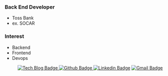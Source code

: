 ### Back End Developer
- Toss Bank
- ex. SOCAR

### Interest
- Backend
- Frontend
- Devops


<div align=right>

[![Tech Blog Badge](http://img.shields.io/badge/-Tech%20blog-gray?style=flat-square&logo=web&link=https://jonginkim.notion.site/08a39aca4409489b94f71cf9b815e897?v=2a963704dd594b739f2e440d936587fa&pvs=4)			](https://jonginkim.notion.site/08a39aca4409489b94f71cf9b815e897?v=2a963704dd594b739f2e440d936587fa&pvs=4)
[![Github Badge](http://img.shields.io/badge/-Github-black?style=flat-square&logo=github&link=https://github.com/jonginout/)			](https://github.com/jonginout/)
[![Linkedin Badge](https://img.shields.io/badge/-LinkedIn-blue?style=flat-square&logo=Linkedin&logoColor=white&link=https://www.linkedin.com/in/jonginkim/)](https://www.linkedin.com/in/jonginkim/)
[![Gmail Badge](https://img.shields.io/badge/-Gmail-d14836?style=flat-square&logo=Gmail&logoColor=white&link=mailto:manofbell@gmail.com)](mailto:manofbell@gmail.com)

</div>
